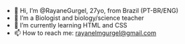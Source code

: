 - 👋 Hi, I’m @RayaneGurgel, 27yo, from Brazil (PT-BR/ENG)
- 💞️ I’m a Biologist and biology/science teacher
- 🌱 I’m currently learning HTML and CSS 
- 📫 How to reach me: rayanelmgurgel@gmail.com

<!---
RayaneGurgel/RayaneGurgel is a ✨ special ✨ repository because its `README.md` (this file) appears on your GitHub profile.
You can click the Preview link to take a look at your changes.
--->
